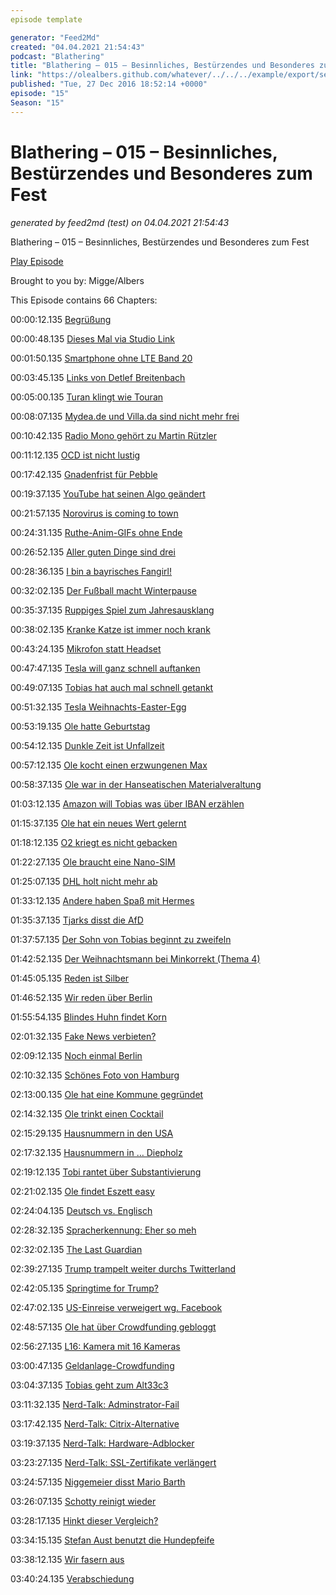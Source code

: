 ```yaml
---
episode template

generator: "Feed2Md"
created: "04.04.2021 21:54:43"
podcast: "Blathering"
title: "Blathering – 015 – Besinnliches, Bestürzendes und Besonderes zum Fest"
link: "https://olealbers.github.com/whatever/../../../example/export/seasons/1/2016/12/Blathering – 015 – Besinnliches, Bestürzendes und Besonderes zum Fest.md"
published: "Tue, 27 Dec 2016 18:52:14 +0000"
episode: "15"
Season: "15"
---
```


# Blathering – 015 – Besinnliches, Bestürzendes und Besonderes zum Fest
_generated by feed2md (test) on 04.04.2021 21:54:43_

Blathering – 015 – Besinnliches, Bestürzendes und Besonderes zum Fest

[Play Episode](https://www.blathering.de/podlove/file/140/s/feed/c/mp3/blathering_015.mp3)

Brought to you by: Migge/Albers

This Episode contains 66 Chapters:


00:00:12.135 [Begrüßung]()

00:00:48.135 [Dieses Mal via Studio Link](http://studio-link.de/)

00:01:50.135 [Smartphone ohne LTE Band 20](http://mobi-test.de/allgemein/die-sache-mit-dem-lte-band-20-von-halbwahrheiten-mythen-und-der-realitaet/)

00:03:45.135 [Links von Detlef Breitenbach](http://erscheinungsraum.de/er042-wie-mazedonier-mit-luegen-im-us-wahlkampf-geld-verdienten/)

00:05:00.135 [Turan klingt wie Touran](http://www.autobild.de/artikel/der-gewinner-des-jahres-39771.html)

00:08:07.135 [Mydea.de und Villa.da sind nicht mehr frei](https://www.villasoft.de/)

00:10:42.135 [Radio Mono gehört zu Martin Rützler](http://www.radiomono.net/)

00:11:12.135 [OCD ist nicht lustig](https://de.wikipedia.org/wiki/Zwangsst%C3%B6rung)

00:17:42.135 [Gnadenfrist für Pebble](https://developer.pebble.com/blog/2016/12/14/first-steps-forward-with-fitbit/)

00:19:37.135 [YouTube hat seinen Algo geändert](https://www.youtube.com/watch?v=apyPURp2FFY)

00:21:57.135 [Norovirus is coming to town](http://www.spektrum.de/wissen/5-fakten-ueber-das-norovirus/1432670)

00:24:31.135 [Ruthe-Anim-GIFs ohne Ende](http://giphy.com/channel/ruthede)

00:26:52.135 [Aller guten Dinge sind drei](https://www.microsoftstore.com/store/msde/de_DE/list/Surface-Book/categoryID.70697000)

00:28:36.135 [I bin a bayrisches Fangirl!](https://www.fcstpauli.com/)

00:32:02.135 [Der Fußball macht Winterpause](http://www.spox.com/de/sport/fussball/bundesliga/1612/News/trainingslager-vereine-fliegen-nicht-nach-tuerkei.html)

00:35:37.135 [Ruppiges Spiel zum Jahresausklang](https://www.fcstpauli.com/news/stimmen-nach-dem-heimspiel-gegen-bochum-1617/)

00:38:02.135 [Kranke Katze ist immer noch krank](https://www.instagram.com/p/BOaoUtihXG1/)

00:43:24.135 [Mikrofon statt Headset](https://www.youtube.com/playlist?list=PL1DAEE213C169D02F)

00:47:47.135 [Tesla will ganz schnell auftanken](http://www.goingelectric.de/forum/tesla-model-s/tesla-supercharger-v3-with-over-350-kw-t20727.html)

00:49:07.135 [Tobias hat auch mal schnell getankt]()

00:51:32.135 [Tesla Weihnachts-Easter-Egg](http://t3n.de/news/tesla-easter-egg-780510/)

00:53:19.135 [Ole hatte Geburtstag]()

00:54:12.135 [Dunkle Zeit ist Unfallzeit]()

00:57:12.135 [Ole kocht einen erzwungenen Max](https://de.wikipedia.org/wiki/Strammer_Max)

00:58:37.135 [Ole war in der Hanseatischen Materialveraltung](https://plus.google.com/+OleAlbers/posts/fNxCB2pYCyP)

01:03:12.135 [Amazon will Tobias was über IBAN erzählen](https://de.wikipedia.org/wiki/IBAN#Validierung_der_Pr.C3.Bcfsumme)

01:15:37.135 [Ole hat ein neues Wert gelernt](https://en.wikipedia.org/wiki/Mensch)

01:18:12.135 [O2 kriegt es nicht gebacken](https://www.verbraucher-schlichter.de/)

01:22:27.135 [Ole braucht eine Nano-SIM](https://www.otelo.de/)

01:25:07.135 [DHL holt nicht mehr ab](https://web.archive.org/web/20160521032134/http://www.dhl.de/de/paket/information/privatkunden/abholung.html)

01:33:12.135 [Andere haben Spaß mit Hermes](https://twitter.com/sontka/status/812332557031403520)

01:35:37.135 [Tjarks disst die AfD](http://www.huffingtonpost.de/2016/12/23/gruenen-politiker-afd-hamburg_n_13810396.html)

01:37:57.135 [Der Sohn von Tobias beginnt zu zweifeln](http://www.mathe.tu-freiberg.de/inst/theomath/Weihnachten/WeihPhy.html)

01:42:52.135 [Der Weihnachtsmann bei Minkorrekt (Thema 4)](http://minkorrekt.de/minkorrekt-folge-87-xxx/)

01:45:05.135 [Reden ist Silber]()

01:46:52.135 [Wir reden über Berlin]()

01:55:54.135 [Blindes Huhn findet Korn](https://www.youtube.com/watch?v=oG7bEFAf4BI)

02:01:32.135 [Fake News verbieten?](https://plus.google.com/+KristianK%C3%B6hntopp/posts/5hXeUu2EAyF)

02:09:12.135 [Noch einmal Berlin](https://plus.google.com/u/0/105992040852753290432/posts/RtcGnUMgXXN)

02:10:32.135 [Schönes Foto von Hamburg](http://www.hamburg.de/contentblob/7662388/c56d63b40b2bf9d5fe0d6993bd15f3b4/data/sonnenuntergang-do.jpg)

02:13:00.135 [Ole hat eine Kommune gegründet](https://plus.google.com/u/0/communities/105441599099085438208)

02:14:32.135 [Ole trinkt einen Cocktail](http://www.schweppes.de/mixen/cocktails/lillet-wild-berry)

02:15:29.135 [Hausnummern in den USA](http://ask.metafilter.com/72139/House-numbers)

02:17:32.135 [Hausnummern in … Diepholz](https://de.wikipedia.org/wiki/Diepholz)

02:19:12.135 [Tobi rantet über Substantivierung](https://de.wikipedia.org/wiki/Substantivierung)

02:21:02.135 [Ole findet Eszett easy](https://de.wikipedia.org/wiki/%C3%9F)

02:24:04.135 [Deutsch vs. Englisch](https://auphonic.com/blog/2016/12/02/make-podcasts-searchable-speech-to-text/)

02:28:32.135 [Spracherkennung: Eher so meh](https://www.youtube.com/watch?v=JW3kVJTJxn8)

02:32:02.135 [The Last Guardian](http://www.penny-arcade.com/comic/2016/12/12/pet-class)

02:39:27.135 [Trump trampelt weiter durchs Twitterland](http://www.heute.de/trump-loest-mit-tweet-ueber-von-china-beschlagnahmte-u-boot-drohne-verwirrung-aus-46132412.html)

02:42:05.135 [Springtime for Trump?](https://plus.google.com/+PaulaRizzuto/posts/eonJqmmtKCr)

02:47:02.135 [US-Einreise verweigert wg. Facebook](http://www.spiegel.de/lebenundlernen/schule/usa-einreise-abgelehnt-20-jaehrige-wegen-facebook-chat-abgewiesen-a-1046792.html)

02:48:57.135 [Ole hat über Crowdfunding gebloggt](http://dotnet.work/2016/12/mein-subjektiver-crowdfunding-rueckblick-bisher/)

02:56:27.135 [L16: Kamera mit 16 Kameras](https://light.co/camera)

03:00:47.135 [Geldanlage-Crowdfunding](https://www.zinsbaustein.de/)

03:04:37.135 [Tobias geht zum Alt33c3](https://www.alt33c3.org/)

03:11:32.135 [Nerd-Talk: Adminstrator-Fail](https://www.administrator.de/frage/worddokument-%C3%B6ffnet-langsam-serverwechsel-196065.html)

03:17:42.135 [Nerd-Talk: Citrix-Alternative](http://www.terminalserviceplus.de/)

03:19:37.135 [Nerd-Talk: Hardware-Adblocker](https://futurezone.at/produkte/samsung-update-zwingt-smart-tvs-werbung-auf/237.182.459)

03:23:27.135 [Nerd-Talk: SSL-Zertifikate verlängert]()

03:24:57.135 [Niggemeier disst Mario Barth](http://www.robvegas.de/2016/12/mario-barth-trump-tower/)

03:26:07.135 [Schotty reinigt wieder](https://de.wikipedia.org/wiki/Der_Tatortreiniger)

03:28:17.135 [Hinkt dieser Vergleich?](https://twitter.com/Fischblog/status/811146843275087872)

03:34:15.135 [Stefan Aust benutzt die Hundepfeife](https://twitter.com/stefanaust/status/811094945708785664)

03:38:12.135 [Wir fasern aus](https://www.welt.de/vermischtes/article160483368/Pyrotechnik-Markt-in-Mexiko-explodiert-zum-dritten-Mal.html)

03:40:24.135 [Verabschiedung]()


